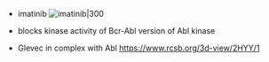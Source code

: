 * imatinib
![imatinib|300](https://pubchem.ncbi.nlm.nih.gov/image/imgsrv.fcgi?cid=5291&t=l)

* blocks kinase activity of Bcr-Abl version of Abl kinase
* Glevec in complex with Abl https://www.rcsb.org/3d-view/2HYY/1

